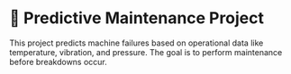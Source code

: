 # 🔧 Predictive Maintenance Project

This project predicts machine failures based on operational data like temperature, vibration, and pressure. The goal is to perform maintenance before breakdowns occur.
